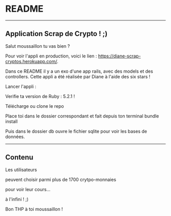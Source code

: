 # README

--------------------------------------------------------------------------------------
Application Scrap de Crypto ! ;)
--------------------------------------------------------------------------------------

Salut moussaillon tu vas bien ? 

Pour voir l'appli en production, voici le lien : https://diane-scrap-cryptos.herokuapp.com/.

Dans ce README il y a un exo d'une app rails, avec des models et des controllers. Cette appli a été réalisée par Diane à l'aide des six stars !

Lancer l'appli : 

Verifie ta version de Ruby : 5.2.1 !

Télécharge ou clone le repo

Place toi dans le dossier correspondant et fait depuis ton terminal bundle install

Puis dans le dossier db ouvre le fichier sqlite pour voir les bases de données.

----------------------------------------------------------------------------------------
Contenu
----------------------------------------------------------------------------------------


Les utilisateurs

peuvent choisir parmi plus de 1700 crytpo-monnaies

pour voir leur cours...

à l'infini ! ;)

Bon THP à toi moussaillon !
